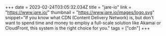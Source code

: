 +++
date = 2023-02-24T03:05:32.034Z
title = "jare-io"
link = "https://www.jare.io/"
thumbnail = "https://www.jare.io/images/logo.svg"
snippet="If you know what CDN (Content Delivery Network) is, but don't want to spend time and money to employ a full-scale solution like Akamai or CloudFront, this system is the right choice for you."
tags = ["cdn"]
+++
